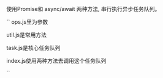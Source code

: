 使用Promise和 async/await  两种方法, 串行执行异步任务队列。


``
ops.js里为参数  

util.js是常用方法  

task.js是核心任务队列  

index.js使用两种方法去调用这个任务队列  

``
